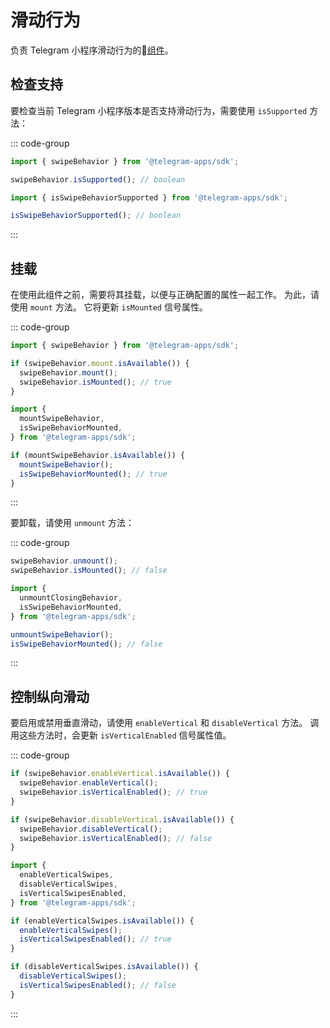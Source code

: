 # 滑动行为

负责 Telegram 小程序滑动行为的💠[组件](../scopes.md)。

## 检查支持

要检查当前 Telegram 小程序版本是否支持滑动行为，需要使用
`isSupported` 方法：

::: code-group

```ts [Variable]
import { swipeBehavior } from '@telegram-apps/sdk';

swipeBehavior.isSupported(); // boolean
```

```ts [Functions]
import { isSwipeBehaviorSupported } from '@telegram-apps/sdk';

isSwipeBehaviorSupported(); // boolean
```

:::

## 挂载

在使用此组件之前，需要将其挂载，以便与正确配置的属性一起工作。
为此，请使用 `mount` 方法。  它将更新 `isMounted` 信号属性。

::: code-group

```ts [Variable]
import { swipeBehavior } from '@telegram-apps/sdk';

if (swipeBehavior.mount.isAvailable()) {
  swipeBehavior.mount();
  swipeBehavior.isMounted(); // true
}
```

```ts [Functions]
import {
  mountSwipeBehavior,
  isSwipeBehaviorMounted,
} from '@telegram-apps/sdk';

if (mountSwipeBehavior.isAvailable()) {
  mountSwipeBehavior();
  isSwipeBehaviorMounted(); // true
}
```

:::

要卸载，请使用 `unmount` 方法：

::: code-group

```ts [Variable]
swipeBehavior.unmount(); 
swipeBehavior.isMounted(); // false
```

```ts [Functions]
import {
  unmountClosingBehavior,
  isSwipeBehaviorMounted,
} from '@telegram-apps/sdk';

unmountSwipeBehavior(); 
isSwipeBehaviorMounted(); // false
```

:::

## 控制纵向滑动

要启用或禁用垂直滑动，请使用 `enableVertical` 和 `disableVertical` 方法。
调用这些方法时，会更新 `isVerticalEnabled` 信号属性值。

::: code-group

```ts [Variable]
if (swipeBehavior.enableVertical.isAvailable()) {
  swipeBehavior.enableVertical();
  swipeBehavior.isVerticalEnabled(); // true
}

if (swipeBehavior.disableVertical.isAvailable()) {
  swipeBehavior.disableVertical();
  swipeBehavior.isVerticalEnabled(); // false
}
```

```ts [Functions]
import {
  enableVerticalSwipes,
  disableVerticalSwipes,
  isVerticalSwipesEnabled,
} from '@telegram-apps/sdk';

if (enableVerticalSwipes.isAvailable()) {
  enableVerticalSwipes();
  isVerticalSwipesEnabled(); // true
}

if (disableVerticalSwipes.isAvailable()) {
  disableVerticalSwipes();
  isVerticalSwipesEnabled(); // false
}
```

:::
